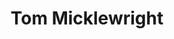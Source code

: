 ---
title: Tom Micklewright
nickname: tom
role: President
image: tom.jpg
whyispeak: 'I joined Chester Speaking Club because it was on-the-spot speaking I wanted to improve. These last two years, my ‘improvised’ speaking has been transformed. I think faster, I speak clearer, my insights are vivid and entertaining and it has taken me from the board room to national debates on the stage at the British Medical Association. Excellent communication will transform your personal and professional lives and as Club President, I want everyone to have access to this incredible opportunity'
---